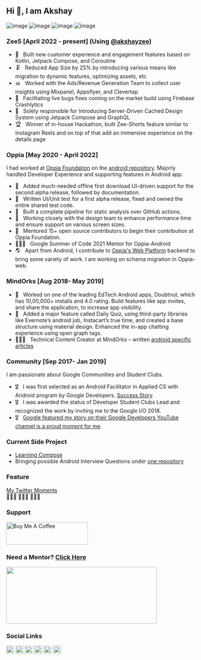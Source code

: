 ## Hi 👋, I am Akshay
![image](https://img.shields.io/badge/Kotlin-766DB2?&style=for-the-badge&logo=kotlin&logoColor=white)
![image](https://img.shields.io/badge/Android-3DDC84?style=for-the-badge&logo=android&logoColor=white)
![image](https://img.shields.io/badge/Python-4B8BBE?style=for-the-badge&logo=python&logoColor=white)
![image](https://img.shields.io/badge/Flutter-02569B?style=for-the-badge&logo=flutter&logoColor=white)

### Zee5 [April 2022 - present] (Using [@akshayzee](https://github.com/akshayzee))
 - 🚀 &nbsp; Built new customer experience and engagement features based on Kotlin, Jetpack Compose, and Coroutine
 - 🗜️ &nbsp; Reduced App Size by 25% by introducing various means like migration to dynamic features, optimizing assets, etc
 - 📊 &nbsp; Worked with the Ads/Revenue Generation Team to collect user insights using Mixpanel, Appsflyer, and Clevertap
 - 🎯 &nbsp; Facilitating live bugs fixes coming on the market build using Firebase Crashlytics
 - 🎨 &nbsp; Solely responsible for Introducing Server-Driven Cached Design System using Jetpack Compose and GraphQL
 - 🏆 &nbsp; Winner of in-house Hackathon, built Zee-Shorts feature similar to Instagram Reels and on top of that add an immersive experience on the details page

### Oppia [May 2020 - April 2022]
I had worked at [Oppia Foundation](https://www.oppia.org/) on the [android repository](https://github.com/oppia/oppia-android/pulls/anandwana001). Majorly handled Developer Experience and supporting features in Android app.
 - 🦿 &nbsp; Added much-needed offline first download UI-driven support for the second alpha release, followed by documentation.
 - 🧪 &nbsp; Written UI/Unit test for a first alpha release, fixed and owned the entire shared test code.
 - 🧐 &nbsp; Built a complete pipeline for static analysis over GitHub actions.
 - 🎨 &nbsp; Working closely with the design team to enhance performance time and ensure support on various screen sizes.
 - 🤝 &nbsp; Mentored 15+ open source contributors to begin their contribution at Oppia Foundation.
 - 🧑🏻‍💻 &nbsp; Google Summer of Code 2021 Mentor for Oppia-Android
 - 🌎 &nbsp; Apart from Android, I contribute to [Oppia's Web Platform](https://github.com/oppia/oppia/pulls/anandwana001) backend to bring some variety of work. I am working on schema migration in Oppia-web.

### MindOrks [Aug 2018- May 2019]
 - 🧪 &nbsp; Worked on one of the leading EdTech Android apps, Doubtnut, which has 10,00,000+ installs and 4.0 rating. Build features like app invites, and share the application, to increase app visibility.
 - 🦿 &nbsp; Added a major feature called Daily Quiz, using third-party libraries like Evernote’s android job, Instacart’s true time, and created a base structure using material design. Enhanced the in-app chatting experience using open graph tags.
 - 🧑🏻‍💻 &nbsp; Technical Content Creator at MindOrks – written [android specific articles](https://blog.mindorks.com/user/profile/id/7037)

### Community [Sep 2017- Jan 2019]
I am passionate about Google Communities and Student Clubs.
 - 🎖 &nbsp; I was first selected as an Android Facilitator in Applied CS with Android program by Google Developers. [Success Story](https://www.youtube.com/watch?v=6vfCdHDjXQA)
 - 🎖 &nbsp; I was awarded the status of Developer Student Clubs Lead and recognized the work by inviting me to the Google I/O 2018.
 - 🎖 &nbsp; [Google featured my story on their Google Developers YouTube channel is a proud moment for me](https://www.youtube.com/watch?v=y1JuamnN4_Q).

### Current Side Project
- [Learning Compose](https://github.com/anandwana001/Compose-Closet)
- Bringing possible Android Interview Questions under [one repository](https://github.com/anandwana001/android-interview)


### Feature
[My Twitter Moments](https://twitter.com/i/events/1037634773605265409)
<br>👩🏻‍🎓 🧑🏻‍🎓 👨🏻‍🎓 

### Support
<a href="https://www.buymeacoffee.com/anandwana001" target="_blank"><img src="https://cdn.buymeacoffee.com/buttons/v2/default-yellow.png" alt="Buy Me A Coffee" style="height: 60px !important;width: 217px !important;" ></a>

### Need a Mentor? [Click Here](https://topmate.io/anandwana001)
<img src="https://github.com/anandwana001/anandwana001/assets/25057618/6e1d507b-a5d5-409c-85a7-9b44838497ff" width=400 height=150/>



### Social Links
<a href="https://www.youtube.com/@anandwana001">
  <img align="left" alt="Akshay's Stackoverflow" width="22px" src="https://cdn.jsdelivr.net/npm/simple-icons@v3/icons/youtube.svg" />
</a>
<a href="https://www.linkedin.com/in/anandwana001/">
  <img align="left" alt="Akshay's LinkedIn" width="22px" src="https://cdn.jsdelivr.net/npm/simple-icons@v3/icons/linkedin.svg" />
</a>
<a href="https://www.instagram.com/_akshay_nandwana/">
  <img align="left" alt="Akshay's Stackoverflow" width="22px" src="https://cdn.jsdelivr.net/npm/simple-icons@v3/icons/instagram.svg" />
</a>
<a href="https://twitter.com/akshay81844">
  <img align="left" alt="Akshay's Twitter" width="22px" src="https://cdn.jsdelivr.net/npm/simple-icons@v3/icons/twitter.svg" />
</a>
<a href="https://medium.com/@anandwana">
  <img align="left" alt="Akshay's Medium" width="22px" src="https://cdn.jsdelivr.net/npm/simple-icons@v3/icons/medium.svg" />
</a>
<a href="https://stackoverflow.com/users/5261361/akshay-nandwana">
  <img align="left" alt="Akshay's Stackoverflow" width="22px" src="https://cdn.jsdelivr.net/npm/simple-icons@v3/icons/stackoverflow.svg" />
</a>
